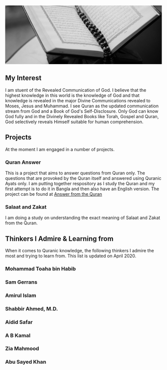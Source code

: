 ![Quran Study Photo](/qurabook.jpg)

## My Interest

I am stuent of the Revealed Communication of God. I believe that the highest knowledge in this world is the knowledge of God and that knowledge is revealed in the major Divine Communications revealed to Moses, Jesus and Muhammad. I see Quran as the updated communication stream from God and a Book of God's Self-Disclosure. Only God can know God fully and in the Divinely Revealed Books like Torah, Gospel and Quran, God selectively reveals Himself suitable for human comprehension.

## Projects

At the moment I am engaged in a number of projects.

### Quran Answer

This is a project that aims to answer questions from Quran only. The questions that are provoked by the Quran itself and answered using Quranic Ayats only. I am putting together respository as I study the Quran and my first attempt is to do it in Bangla and then also have an English version. The project can be found at [Answer from the Quran](https://qurananswer.com)

### Salaat and Zakat

I am doing a study on understanding the exact meaning of Salaat and Zakat from the Quran.

## Thinkers I Admire & Learning from

When it comes to Quranic knowledge, the following thinkers I admire the most and trying to learn from. This list is updated on April 2020.

### Mohammad Toaha bin Habib

### Sam Gerrans

### Amirul Islam

### Shabbir Ahmed, M.D.

### Aidid Safar

### A B Kamal

### Zia Mahmood

### Abu Sayed Khan
